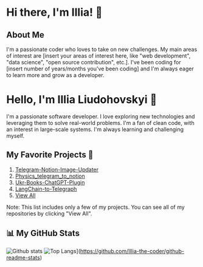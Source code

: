 # Hi there, I'm Illia! 👋

## About Me
I'm a passionate coder who loves to take on new challenges. My main areas of interest are [insert your areas of interest here, like "web development", "data science", "open source contribution", etc.]. I've been coding for [insert number of years/months you've been coding] and I'm always eager to learn more and grow as a developer.

# Hello, I'm Illia Liudohovskyi 👋

I'm a passionate software developer. I love exploring new technologies and leveraging them to solve real-world problems. I'm a fan of clean code, with an interest in large-scale systems. I'm always learning and challenging myself.

## My Favorite Projects 🚀

1. [Telegram-Notion-Image-Updater](https://github.com/Illia-the-coder/Telegram-Notion-Image-Updater)
2. [Physics_telegram_to_notion](https://github.com/Illia-the-coder/Physics_telegram_to_notion)
3. [Ukr-Books-ChatGPT-Plugin](https://github.com/Illia-the-coder/Ukr-Books-ChatGPT-Plugin)
4. [LangChain-to-Telegraph](https://github.com/Illia-the-coder/LangChain-to-Telegraph)
5. [View All](https://github.com/Illia-the-coder?tab=repositories)

Note: This list includes only a few of my projects. You can see all of my repositories by clicking "View All".


## 📊 My GitHub Stats

![Github stats](https://github-readme-stats.vercel.app/api?username=Illia-the-coder&show_icons=true&theme=radical)
![Top Langs](https://github-readme-stats.vercel.app/api/top-langs/?username=Illia-the-coder&layout=compact)](https://github.com/Illia-the-coder/github-readme-stats)

